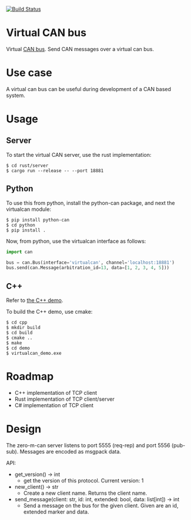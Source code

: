 
[![Build Status](https://travis-ci.org/windelbouwman/virtualcan.svg?branch=master)](https://travis-ci.org/windelbouwman/virtualcan)

# Virtual CAN bus

Virtual [CAN bus](https://en.wikipedia.org/wiki/CAN_bus). Send CAN messages over a virtual can bus.

# Use case

A virtual can bus can be useful during development of a CAN based system.

# Usage

## Server

To start the virtual CAN server, use the rust implementation:

    $ cd rust/server
    $ cargo run --release -- --port 18881

## Python

To use this from python, install the python-can package, and next the virtualcan module:

    $ pip install python-can
    $ cd python
    $ pip install .

Now, from python, use the virtualcan interface as follows:

```python
import can

bus = can.Bus(interface='virtualcan', channel='localhost:18881')
bus.send(can.Message(arbitration_id=13, data=[1, 2, 3, 4, 5]))
```

## C++

Refer to [the C++ demo](cpp/demo).

To build the C++ demo, use cmake:

    $ cd cpp
    $ mkdir build
    $ cd build
    $ cmake ..
    $ make
    $ cd demo
    $ virtualcan_demo.exe

# Roadmap

- C++ implementation of TCP client
- Rust implementation of TCP client/server
- C# implementation of TCP client

# Design

The zero-m-can server listens to port 5555 (req-rep) and port 5556 (pub-sub). Messages are encoded
as msgpack data.

API:
- get_version() -> int
    - get the version of this protocol. Current version: 1
- new_client() -> str
    - Create a new client name. Returns the client name.
- send_message(client: str, id: int, extended: bool, data: list[int]) -> int
    - Send a message on the bus for the given client. Given are an id, extended marker and data.
